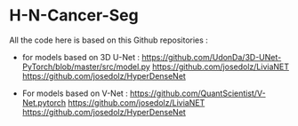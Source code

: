 # H-N-Cancer-Seg
All the code here is based on this Github repositories : 
- for models based on 3D U-Net :
https://github.com/UdonDa/3D-UNet-PyTorch/blob/master/src/model.py
https://github.com/josedolz/LiviaNET
https://github.com/josedolz/HyperDenseNet

- For models based on V-Net : 
https://github.com/QuantScientist/V-Net.pytorch
https://github.com/josedolz/LiviaNET
https://github.com/josedolz/HyperDenseNet
